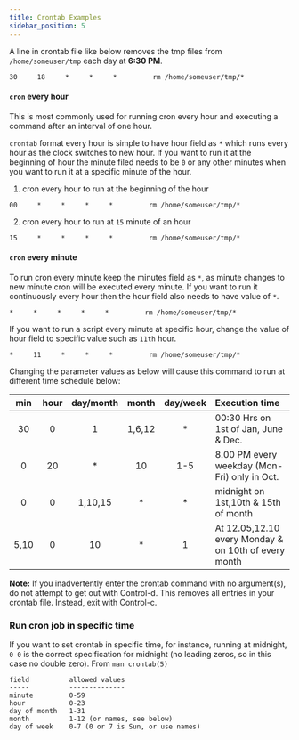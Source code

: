 ```yaml
---
title: Crontab Examples
sidebar_position: 5
---
```


A line in crontab file like below removes the tmp files from `/home/someuser/tmp` each day at **6:30 PM**.
```shell
30     18     *     *     *         rm /home/someuser/tmp/*
```

#### `cron` every hour
This is most commonly used for running cron every hour and executing a command after an interval of one hour.

`crontab` format every hour is simple to have hour field as `*` which runs every hour as the clock switches to new hour. If you want to run it at the beginning of hour the minute filed needs to be `0` or any other minutes when you want to run it at a specific minute of the hour.

1. cron every hour to run at the beginning of the hour
```shell
00     *     *     *     *         rm /home/someuser/tmp/*
```

2. cron every hour to run at `15` minute of an hour
```shell
15     *     *     *     *         rm /home/someuser/tmp/*
```

#### `cron` every minute
To run cron every minute keep the minutes field as `*`, as minute changes to new minute cron will be executed every minute. If you want to run it continuously every hour then the hour field also needs to have value of `*`.
```shell
*     *     *     *     *         rm /home/someuser/tmp/*
```

If you want to run a script every minute at specific hour, change the value of hour field to specific value such as `11th` hour.
```shell
*     11     *     *     *         rm /home/someuser/tmp/*
```

Changing the parameter values as below will cause this command to run at different time schedule below:

| min | hour | day/month | month | day/week | Execution time |
|:---:|:---:|:---:|:---:|:---:|:---|
| 30 | 0 | 1 | 1,6,12 | * | 00:30 Hrs on 1st of Jan, June & Dec. |
| 0 | 20 | * | 10 | 1-5 | 8.00 PM every weekday (Mon-Fri) only in Oct. |
| 0 | 0 | 1,10,15 | * | * | midnight on 1st,10th & 15th of month |
| 5,10 | 0 | 10 | * | 1 | At 12.05,12.10 every Monday & on 10th of every month |

**Note:** If you inadvertently enter the crontab command with no argument(s), do not attempt to get out with Control-d. This removes all entries in your crontab file. Instead, exit with Control-c.

### Run cron job in specific time
If you want to set crontab in specific time, for instance,
running at midnight, ```0 0``` is the correct specification for midnight (no leading zeros, so in this case no double zero). From `man crontab(5)`
```
field          allowed values
-----          --------------
minute         0-59
hour           0-23
day of month   1-31
month          1-12 (or names, see below)
day of week    0-7 (0 or 7 is Sun, or use names)
```
